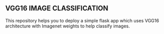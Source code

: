 ## VGG16 IMAGE CLASSIFICATION

This repository helps you to deploy a simple flask app which uses VGG16 architecture with Imagenet weights to help classify images.


